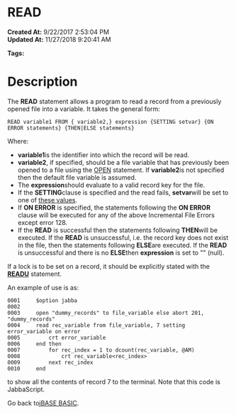 # READ

**Created At:** 9/22/2017 2:53:04 PM  
**Updated At:** 11/27/2018 9:20:41 AM  

**Tags:**
<badge text='record handling' vertical='middle' />

# Description

The **READ** statement allows a program to read a record from a previously opened file into a variable. It takes the general form:

```
READ variable1 FROM { variable2,} expression {SETTING setvar} {ON ERROR statements} {THEN|ELSE statements}
```

Where:

- **variable1**is the identifier into which the record will be read.
- **variable2**, if specified, should be a file variable that has previously been opened to a file using the [OPEN](277537-open) statement. If **variable2**is not specified then the default file variable is assumed.
- The **expression**should evaluate to a valid record key for the file.
- If the **SETTING**clause is specified and the read fails, **setvar**will be set to one of [these values](277647-increamental-file-errors).
- If **ON ERROR** is specified, the statements following the **ON ERROR** clause will be executed for any of the above Incremental File Errors except error 128.
- If the **READ** is successful then the statements following **THEN**will be executed. If the **READ** is unsuccessful, i.e. the record key does not exist in the file, then the statements following **ELSE**are executed. If the **READ** is unsuccessful and there is no **ELSE**then **expression** is set to "" (null).


If a lock is to be set on a record, it should be explicitly stated with the [**READU**](278774-readu) statement.

An example of use is as:

```
0001     $option jabba
0002
0003     open "dummy_records" to file_variable else abort 201, "dummy_records"
0004     read rec_variable from file_variable, 7 setting error_variable on error
0005         crt error_variable
0006     end then
0007         for rec_index = 1 to dcount(rec_variable, @AM)
0008             crt rec_variable<rec_index>
0009         next rec_index
0010     end
```

to show all the contents of record 7 to the terminal. Note that this code is JabbaScript.

Go back to[jBASE BASIC](263498-jbase-basic).
